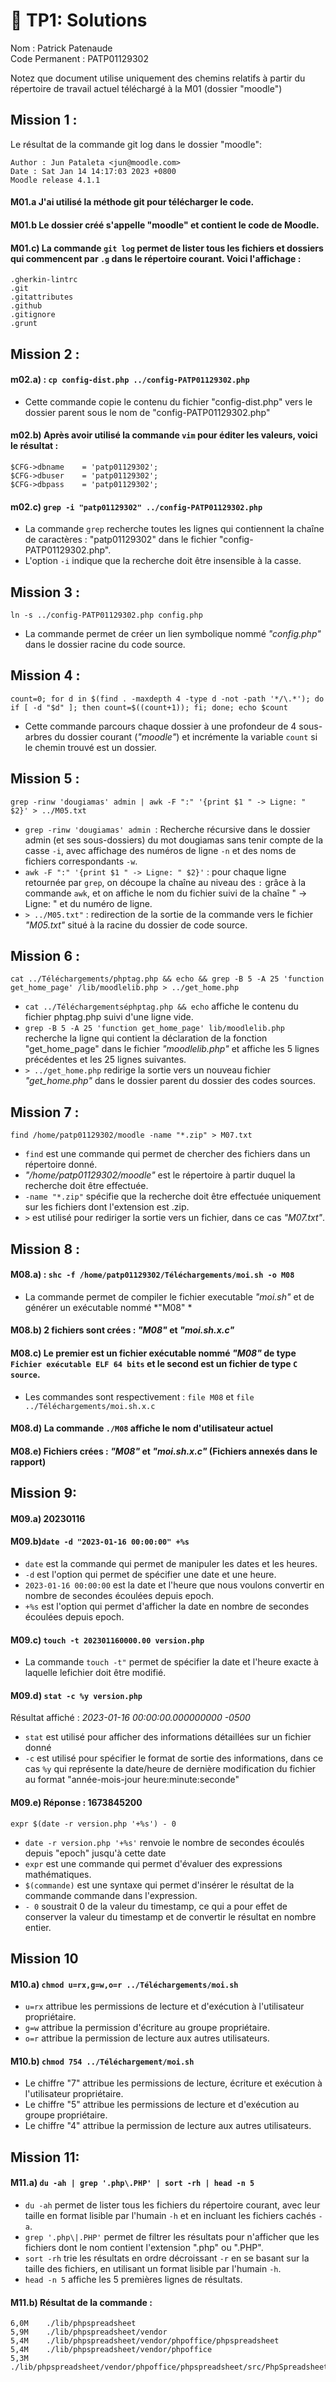 #  🚀 TP1: Solutions

 
Nom : Patrick Patenaude            
Code Permanent : PATP01129302               


Notez que document utilise uniquement des chemins relatifs à partir du répertoire de travail actuel téléchargé à la M01 (dossier "moodle") 


## Mission 1 :

Le résultat de la commande git log dans le dossier "moodle": 
```
Author : Jun Pataleta <jun@moodle.com>  
Date : Sat Jan 14 14:17:03 2023 +0800  
Moodle release 4.1.1  
```
#### M01.a J'ai utilisé la méthode git pour télécharger le code.    
#### M01.b Le dossier créé s'appelle "moodle" et contient le code de Moodle.  

#### M01.c)  La commande ```git log``` permet de lister tous les fichiers et dossiers qui commencent par ```.g``` dans le répertoire courant. Voici l'affichage :  
```
.gherkin-lintrc  
.git  
.gitattributes  
.github  
.gitignore  
.grunt  
```

## Mission 2 :

#### m02.a) : ```cp config-dist.php ../config-PATP01129302.php ```  
- Cette commande copie le contenu du fichier "config-dist.php" vers le dossier parent sous le nom de "config-PATP01129302.php"  

#### m02.b) Après avoir utilisé la commande ```vim``` pour éditer les valeurs, voici le résultat :  
```
$CFG->dbname    = 'patp01129302';  
$CFG->dbuser    = 'patp01129302';  
$CFG->dbpass    = 'patp01129302';  
```

#### m02.c) ```grep -i "patp01129302" ../config-PATP01129302.php  ``` 
- La commande ```grep``` recherche toutes les lignes qui contiennent la chaîne de caractères : "patp01129302" dans le fichier "config-PATP01129302.php".   
- L'option ```-i``` indique que la recherche doit être insensible à la casse.


## Mission 3 :
```ln -s ../config-PATP01129302.php config.php   ```  
- La commande permet de créer un lien symbolique nommé *"config.php"* dans le dossier racine du code source.

## Mission 4 :
```count=0; for d in $(find . -maxdepth 4 -type d -not -path '*/\.*'); do if [ -d "$d" ]; then count=$((count+1)); fi; done; echo $count```  
- Cette commande parcours chaque dossier à une profondeur de 4 sous-arbres du dossier courant (*"moodle"*) et incrémente la variable ```count``` si le chemin trouvé est un dossier.

## Mission 5 :
```grep -rinw 'dougiamas' admin | awk -F ":" '{print $1 " -> Ligne: " $2}' > ../M05.txt ``` 

- ```grep -rinw 'dougiamas' admin ```: Recherche récursive dans le dossier admin (et ses sous-dossiers) du mot dougiamas sans tenir compte de la casse ```-i```, avec affichage des numéros de ligne ```-n``` et des noms de fichiers correspondants ```-w```.  
- ``` awk -F ":" '{print $1 " -> Ligne: " $2}' ``` : pour chaque ligne retournée par ```grep```, on découpe la chaîne au niveau des ```:``` grâce à la commande ```awk```, et on affiche le nom du fichier suivi de la chaîne " -> Ligne: " et du numéro de ligne.  
- ```> ../M05.txt"``` : redirection de la sortie de la commande vers le fichier *"M05.txt"* situé à la racine du dossier de code source.  

## Mission 6 : 

```cat ../Téléchargements/phptag.php && echo && grep -B 5 -A 25 'function get_home_page' /lib/moodlelib.php > ../get_home.php  ```
- ```cat ../Téléchargementséphptag.php && echo``` affiche le contenu du fichier phptag.php suivi d'une ligne vide.  
- ```grep -B 5 -A 25 'function get_home_page' lib/moodlelib.php``` recherche la ligne qui contient la déclaration de la fonction "get_home_page" dans le fichier *"moodlelib.php"* et affiche les 5 lignes précédentes et les 25 lignes suivantes.  
- ```> ../get_home.php``` redirige la sortie vers un nouveau fichier *"get_home.php"* dans le dossier parent du dossier des codes sources.  


## Mission 7 : 

```find /home/patp01129302/moodle -name "*.zip" > M07.txt   ```
- ```find``` est une commande qui permet de chercher des fichiers dans un répertoire donné.  
- *"/home/patp01129302/moodle"* est le répertoire à partir duquel la recherche doit être effectuée.  
- ```-name "*.zip"``` spécifie que la recherche doit être effectuée uniquement sur les fichiers dont l'extension est .zip.  
- ``` > ``` est utilisé pour rediriger la sortie vers un fichier, dans ce cas *"M07.txt"*.  


## Mission 8 :

#### M08.a) : ```shc -f /home/patp01129302/Téléchargements/moi.sh -o M08  ```
- La commande permet de compiler le fichier executable *"moi.sh"* et de générer un exécutable nommé *"M08" * 

#### M08.b) 2 fichiers sont crées : *"M08"* et *"moi.sh.x.c"*  

#### M08.c) Le premier est un fichier exécutable nommé *"M08"* de type ```Fichier exécutable ELF 64 bits``` et le second est un fichier de type ```C source```.  
- Les commandes sont respectivement : ```file M08``` et ```file ../Téléchargements/moi.sh.x.c```

#### M08.d) La commande ```./M08``` affiche le nom d'utilisateur actuel  

#### M08.e) Fichiers crées : *"M08"* et *"moi.sh.x.c"* (Fichiers annexés dans le rapport)  


## Mission 9:

#### M09.a) 20230116

#### M09.b)``` date -d "2023-01-16 00:00:00" +%s  ```
- ```date``` est la commande qui permet de manipuler les dates et les heures.  
- ```-d``` est l'option qui permet de spécifier une date et une heure.  
- ```2023-01-16 00:00:00``` est la date et l'heure que nous voulons convertir en nombre de secondes écoulées depuis epoch.  
- ```+%s``` est l'option qui permet d'afficher la date en nombre de secondes écoulées depuis epoch.  


#### M09.c) ```touch -t 202301160000.00 version.php ``` 
- La commande ```touch -t"``` permet de spécifier la date et l'heure exacte à laquelle lefichier doit être modifié.

#### M09.d) ```stat -c %y version.php  ```
Résultat affiché : *2023-01-16 00:00:00.000000000 -0500*

- ```stat``` est utilisé pour afficher des informations détaillées sur un fichier donné  
- ```-c``` est utilisé pour spécifier le format de sortie des informations, dans ce cas ```%y``` qui représente la date/heure de dernière modification du fichier au format   "année-mois-jour heure:minute:seconde"  

#### M09.e) Réponse : 1673845200  
```expr $(date -r version.php '+%s') - 0```  

- ```date -r version.php '+%s'``` renvoie le nombre de secondes écoulés depuis "epoch" jusqu'à cette date  
- ```expr``` est une commande qui permet d'évaluer des expressions mathématiques.  
- ```$(commande)``` est une syntaxe qui permet d'insérer le résultat de la commande commande dans l'expression.  
- ```- 0``` soustrait 0 de la valeur du timestamp, ce qui a pour effet de conserver la valeur du timestamp et de convertir le résultat en nombre entier.  

## Mission 10
#### M10.a) ```chmod u=rx,g=w,o=r ../Téléchargements/moi.sh  ```

- ```u=rx``` attribue les permissions de lecture et d'exécution à l'utilisateur propriétaire.  
- ```g=w``` attribue la permission d'écriture au groupe propriétaire.  
- ```o=r``` attribue la permission de lecture aux autres utilisateurs.  

#### M10.b) ```chmod 754 ../Téléchargement/moi.sh  ```

- Le chiffre "7" attribue les permissions de lecture, écriture et exécution à l'utilisateur propriétaire.  
- Le chiffre "5" attribue les permissions de lecture et d'exécution au groupe propriétaire.  
- Le chiffre "4" attribue la permission de lecture aux autres utilisateurs.  


## Mission 11:
#### M11.a) ```du -ah | grep '.php\.PHP' | sort -rh | head -n 5  ```

- ```du -ah``` permet de lister tous les fichiers du répertoire courant, avec leur taille en format lisible par l'humain ```-h``` et en incluant les fichiers cachés ```-a```. 
- ``` grep '.php\|.PHP' ``` permet de filtrer les résultats pour n'afficher que les fichiers dont le nom contient l'extension ".php" ou ".PHP".  
- ```sort -rh``` trie les résultats en ordre décroissant ```-r``` en se basant sur la taille des fichiers, en utilisant un format lisible par l'humain ```-h```.  
- ```head -n 5``` affiche les 5 premières lignes de résultats.  


#### M11.b) Résultat de la commande :  
```
6,0M	./lib/phpspreadsheet  
5,9M	./lib/phpspreadsheet/vendor  
5,4M	./lib/phpspreadsheet/vendor/phpoffice/phpspreadsheet  
5,4M	./lib/phpspreadsheet/vendor/phpoffice  
5,3M	./lib/phpspreadsheet/vendor/phpoffice/phpspreadsheet/src/PhpSpreadsheet 
```
